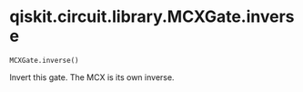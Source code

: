 # qiskit.circuit.library.MCXGate.inverse

`MCXGate.inverse()`

Invert this gate. The MCX is its own inverse.
